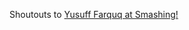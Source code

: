 Shoutouts to [Yusuff Farquq at Smashing!](https://www.smashingmagazine.com/2020/01/introduction-react-context-api/)
